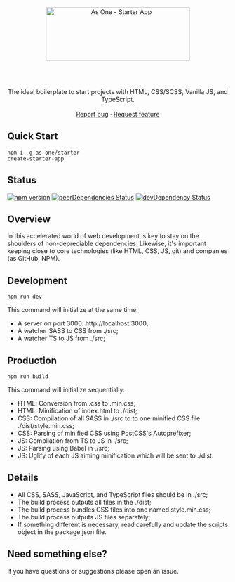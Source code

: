 <br>
<br>

<p align="center">
  <a href="https://github.com/as-one/starter-app">
    <img src="https://raw.githubusercontent.com/as-one/starter-app/master/starter.png" alt="As One - Starter App" width="328" height="122">
  </a>
</p>

<br>
<br>

<p align="center">
  The ideal boilerplate to start projects with HTML, CSS/SCSS, Vanilla JS, and TypeScript.
  <br>
  <br>
  <a href="https://github.com/as-one/starter-app/issues/new">Report bug</a>
  ·
  <a href="https://github.com/as-one/starter-app/issues/new">Request feature</a>
</p>

## Quick Start

```
npm i -g as-one/starter
create-starter-app
```

## Status

[![npm version](https://img.shields.io/badge/npm-v6.13.4-blue)]()
[![peerDependencies Status](https://img.shields.io/badge/peer%20dependencies-up%20to%20date-brightgreen)]()
[![devDependency Status](https://img.shields.io/badge/dev--dependencies-up%20to%20date-brightgreen)]()

## Overview

In this accelerated world of web development is key to stay on the shoulders of non-depreciable dependencies. Likewise, it's important keeping close to core technologies (like HTML, CSS, JS, git) and companies (as GitHub, NPM).

## Development

```
npm run dev
```

This command will initialize at the same time:

- A server on port 3000: http://localhost:3000;
- A watcher SASS to CSS from ./src;
- A watcher TS to JS from ./src;

## Production

```
npm run build
```

This command will initialize sequentially:

- HTML: Conversion from .css to .min.css;
- HTML: Minification of index.html to ./dist;
- CSS: Compilation of all SASS in ./src to to one minified CSS file ./dist/style.min.css;
- CSS: Parsing of minified CSS using PostCSS's Autoprefixer;
- JS: Compilation from TS to JS in ./src;
- JS: Parsing using Babel in ./src;
- JS: Uglify of each JS aiming minification which will be sent to ./dist.

## Details

- All CSS, SASS, JavaScript, and TypeScript files should be in ./src;
- The build process outputs all files in the ./dist;
- The build process bundles CSS files into one named style.min.css;
- The build process outputs JS files separately;
- If something different is necessary, read carefully and update the scripts object in the package.json file.

## Need something else?

If you have questions or suggestions please open an issue.

